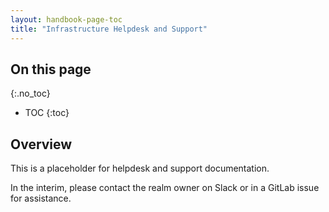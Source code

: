 ```yaml
---
layout: handbook-page-toc
title: "Infrastructure Helpdesk and Support"
---
```


## On this page
{:.no_toc}

- TOC
{:toc}

## Overview

This is a placeholder for helpdesk and support documentation.

In the interim, please contact the realm owner on Slack or in a GitLab issue for assistance.
